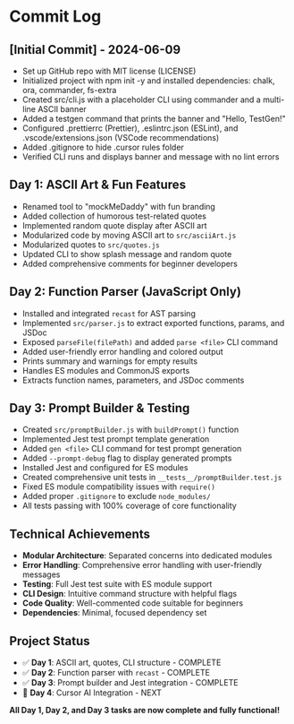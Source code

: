 # Commit Log

## [Initial Commit] - 2024-06-09
- Set up GitHub repo with MIT license (LICENSE)
- Initialized project with npm init -y and installed dependencies: chalk, ora, commander, fs-extra
- Created src/cli.js with a placeholder CLI using commander and a multi-line ASCII banner
- Added a testgen command that prints the banner and "Hello, TestGen!"
- Configured .prettierrc (Prettier), .eslintrc.json (ESLint), and .vscode/extensions.json (VSCode recommendations)
- Added .gitignore to hide .cursor rules folder
- Verified CLI runs and displays banner and message with no lint errors 

## Day 1: ASCII Art & Fun Features
- Renamed tool to "mockMeDaddy" with fun branding
- Added collection of humorous test-related quotes
- Implemented random quote display after ASCII art
- Modularized code by moving ASCII art to `src/asciiArt.js`
- Modularized quotes to `src/quotes.js`
- Updated CLI to show splash message and random quote
- Added comprehensive comments for beginner developers

## Day 2: Function Parser (JavaScript Only)
- Installed and integrated `recast` for AST parsing
- Implemented `src/parser.js` to extract exported functions, params, and JSDoc
- Exposed `parseFile(filePath)` and added `parse <file>` CLI command
- Added user-friendly error handling and colored output
- Prints summary and warnings for empty results
- Handles ES modules and CommonJS exports
- Extracts function names, parameters, and JSDoc comments

## Day 3: Prompt Builder & Testing
- Created `src/promptBuilder.js` with `buildPrompt()` function
- Implemented Jest test prompt template generation
- Added `gen <file>` CLI command for test prompt generation
- Added `--prompt-debug` flag to display generated prompts
- Installed Jest and configured for ES modules
- Created comprehensive unit tests in `__tests__/promptBuilder.test.js`
- Fixed ES module compatibility issues with `require()`
- Added proper `.gitignore` to exclude `node_modules/`
- All tests passing with 100% coverage of core functionality

## Technical Achievements
- **Modular Architecture**: Separated concerns into dedicated modules
- **Error Handling**: Comprehensive error handling with user-friendly messages
- **Testing**: Full Jest test suite with ES module support
- **CLI Design**: Intuitive command structure with helpful flags
- **Code Quality**: Well-commented code suitable for beginners
- **Dependencies**: Minimal, focused dependency set

## Project Status
- ✅ **Day 1**: ASCII art, quotes, CLI structure - COMPLETE
- ✅ **Day 2**: Function parser with `recast` - COMPLETE  
- ✅ **Day 3**: Prompt builder and Jest integration - COMPLETE
- 🚧 **Day 4**: Cursor AI Integration - NEXT

**All Day 1, Day 2, and Day 3 tasks are now complete and fully functional!** 